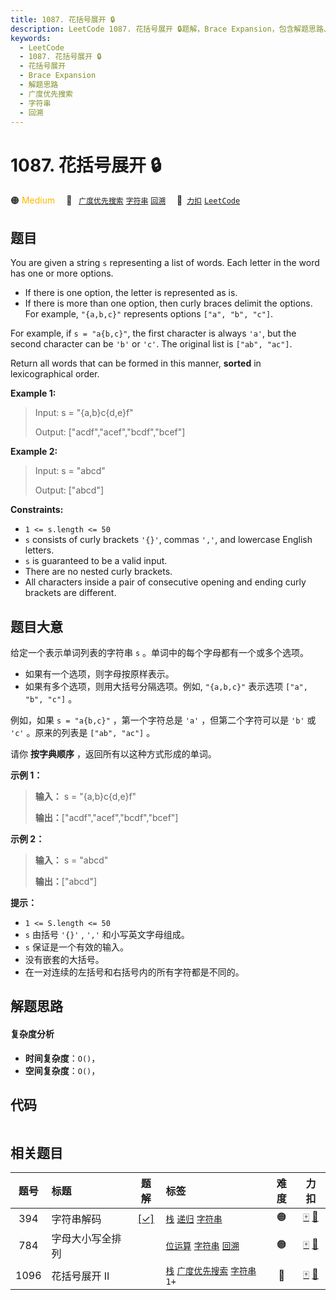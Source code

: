 ```yaml
---
title: 1087. 花括号展开 🔒
description: LeetCode 1087. 花括号展开 🔒题解，Brace Expansion，包含解题思路、复杂度分析以及完整的 JavaScript 代码实现。
keywords:
  - LeetCode
  - 1087. 花括号展开 🔒
  - 花括号展开
  - Brace Expansion
  - 解题思路
  - 广度优先搜索
  - 字符串
  - 回溯
---
```


# 1087. 花括号展开 🔒

🟠 <font color=#ffb800>Medium</font>&emsp; 🔖&ensp; [`广度优先搜索`](/tag/breadth-first-search.md) [`字符串`](/tag/string.md) [`回溯`](/tag/backtracking.md)&emsp; 🔗&ensp;[`力扣`](https://leetcode.cn/problems/brace-expansion) [`LeetCode`](https://leetcode.com/problems/brace-expansion)

## 题目

You are given a string `s` representing a list of words. Each letter in the
word has one or more options.

  * If there is one option, the letter is represented as is.
  * If there is more than one option, then curly braces delimit the options. For example, `"{a,b,c}"` represents options `["a", "b", "c"]`.

For example, if `s = "a{b,c}"`, the first character is always `'a'`, but the
second character can be `'b'` or `'c'`. The original list is `["ab", "ac"]`.

Return all words that can be formed in this manner, **sorted** in
lexicographical order.



**Example 1:**

> Input: s = "{a,b}c{d,e}f"
> 
> Output: ["acdf","acef","bcdf","bcef"]

**Example 2:**

> Input: s = "abcd"
> 
> Output: ["abcd"]

**Constraints:**

  * `1 <= s.length <= 50`
  * `s` consists of curly brackets `'{}'`, commas `','`, and lowercase English letters.
  * `s` is guaranteed to be a valid input.
  * There are no nested curly brackets.
  * All characters inside a pair of consecutive opening and ending curly brackets are different.


## 题目大意

给定一个表示单词列表的字符串 `s` 。单词中的每个字母都有一个或多个选项。

  * 如果有一个选项，则字母按原样表示。
  * 如果有多个选项，则用大括号分隔选项。例如,  `"{a,b,c}"`  表示选项  `["a", "b", "c"]`  。

例如，如果  `s = "a{b,c}"`  ，第一个字符总是 `'a'` ，但第二个字符可以是 `'b'` 或 `'c'` 。原来的列表是 `["ab",
"ac"]` 。

请你 **按字典顺序** ，返回所有以这种方式形成的单词。



**示例 1：**

> 
> 
> 
> 
> 
> **输入：** s = "{a,b}c{d,e}f"
> 
> **输出：**["acdf","acef","bcdf","bcef"]
> 
> 

**示例 2：**

> 
> 
> 
> 
> 
> **输入：** s = "abcd"
> 
> **输出：**["abcd"]
> 
> 



**提示：**

  * `1 <= S.length <= 50`
  * `s` 由括号 `'{}'` , `','` 和小写英文字母组成。
  * `s` 保证是一个有效的输入。
  * 没有嵌套的大括号。
  * 在一对连续的左括号和右括号内的所有字符都是不同的。


## 解题思路

#### 复杂度分析

- **时间复杂度**：`O()`，
- **空间复杂度**：`O()`，

## 代码

```javascript

```

## 相关题目

<!-- prettier-ignore -->
| 题号 | 标题 | 题解 | 标签 | 难度 | 力扣 |
| :------: | :------ | :------: | :------ | :------: | :------: |
| 394 | 字符串解码 | [[✓]](/problem/0394.md) |  [`栈`](/tag/stack.md) [`递归`](/tag/recursion.md) [`字符串`](/tag/string.md) | 🟠 | [🀄️](https://leetcode.cn/problems/decode-string) [🔗](https://leetcode.com/problems/decode-string) |
| 784 | 字母大小写全排列 |  |  [`位运算`](/tag/bit-manipulation.md) [`字符串`](/tag/string.md) [`回溯`](/tag/backtracking.md) | 🟠 | [🀄️](https://leetcode.cn/problems/letter-case-permutation) [🔗](https://leetcode.com/problems/letter-case-permutation) |
| 1096 | 花括号展开 II |  |  [`栈`](/tag/stack.md) [`广度优先搜索`](/tag/breadth-first-search.md) [`字符串`](/tag/string.md) `1+` | 🔴 | [🀄️](https://leetcode.cn/problems/brace-expansion-ii) [🔗](https://leetcode.com/problems/brace-expansion-ii) |